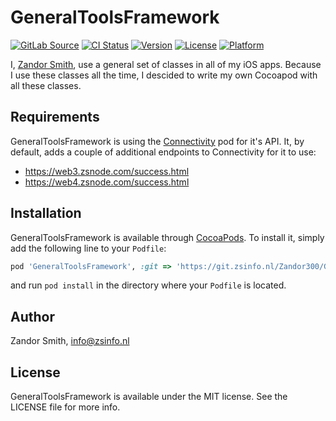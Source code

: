 # GeneralToolsFramework

[![GitLab Source](http://img.shields.io/badge/source-GitLab-%23292961.svg)](https://git.zsinfo.nl/Zandor300/GeneralToolsFramework)
[![CI Status](https://git.zsinfo.nl/Zandor300/GeneralToolsFramework/badges/master/build.svg)](https://git.zsinfo.nl/Zandor300/GeneralToolsFramework/pipelines)
[![Version](https://img.shields.io/cocoapods/v/GeneralToolsFramework.svg?style=flat)](https://cocoapods.org/pods/GeneralToolsFramework)
[![License](https://img.shields.io/cocoapods/l/GeneralToolsFramework.svg?style=flat)](https://cocoapods.org/pods/GeneralToolsFramework)
[![Platform](https://img.shields.io/cocoapods/p/GeneralToolsFramework.svg?style=flat)](https://cocoapods.org/pods/GeneralToolsFramework)

I, [Zandor Smith](https://zandorsmith.com), use a general set of classes in all of my iOS apps. Because I use these classes all the time, I descided to write my own Cocoapod with all these classes.

## Requirements

GeneralToolsFramework is using the [Connectivity](https://cocoapods.org/pods/Connectivity) pod for it's API. It, by default, adds a couple of additional endpoints to Connectivity for it to use:
- https://web3.zsnode.com/success.html
- https://web4.zsnode.com/success.html

## Installation

GeneralToolsFramework is available through [CocoaPods](https://cocoapods.org). To install
it, simply add the following line to your `Podfile`:

```ruby
pod 'GeneralToolsFramework', :git => 'https://git.zsinfo.nl/Zandor300/GeneralToolsFramework.git', :tag => '1.0.0'
```

and run `pod install` in the directory where your `Podfile` is located.

## Author

Zandor Smith, info@zsinfo.nl

## License

GeneralToolsFramework is available under the MIT license. See the LICENSE file for more info.
